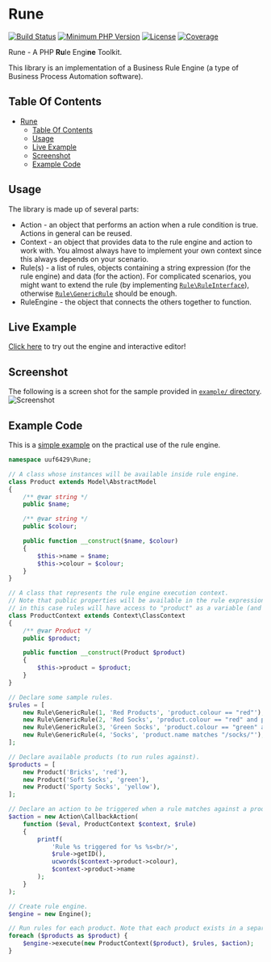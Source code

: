 Rune
====

[![Build Status](https://api.travis-ci.com/uuf6429/rune.svg?token=x4iDoZNEE7xwqHqGpu82)](https://travis-ci.com/uuf6429/rune)
[![Minimum PHP Version](https://img.shields.io/badge/php-%3E%3D%205.5-8892BF.svg)](https://php.net/)
[![License](https://img.shields.io/badge/license-MIT-blue.svg)](https://raw.githubusercontent.com/uuf6429/nice_r/master/LICENSE)
[![Coverage](https://codecov.io/gh/uuf6429/rune/branch/master/graph/badge.svg?token=Bu2nK2Kq77)](https://codecov.io/github/uuf6429/rune?branch=master)

Rune - A PHP <b>Ru</b>le Engi<b>ne</b> Toolkit.

This library is an implementation of a Business Rule Engine (a type of Business Process Automation software).

Table Of Contents
-----------------

- [Rune](#rune)
  - [Table Of Contents](#table-of-contents)
  - [Usage](#usage)
  - [Live Example](#live-example)
  - [Screenshot](#screenshot)
  - [Example Code](#example-code)


Usage
-----

The library is made up of several parts:

- Action - an object that performs an action when a rule condition is true. Actions in general can be reused.
- Context - an object that provides data to the rule engine and action to work with.
  You almost always have to implement your own context since this always depends on your scenario.
- Rule(s) - a list of rules, objects containing a string expression (for the rule engine) and data (for the action).
  For complicated scenarios, you might want to extend the rule (by implementing [`Rule\RuleInterface`](https://github.com/uuf6429/rune/blob/master/src/Rune/Rule/RuleInterface.php)), otherwise [`Rule\GenericRule`](https://github.com/uuf6429/rune/blob/master/src/Rune/Rule/GenericRule.php) should be enough.
- RuleEngine - the object that connects the others together to function.

Live Example
------------

[Click here](http://192.237.167.233/rune-demo/) to try out the engine and interactive editor!

Screenshot
----------

The following is a screen shot for the sample provided in [`example/` directory](https://github.com/uuf6429/rune/tree/master/example).
![Screenshot](http://i.imgur.com/YLFAwxI.png)

Example Code
------------

This is a [simple example](https://github.com/uuf6429/rune/tree/master/example/simple.php) on the practical use of the rule engine.

```php
namespace uuf6429\Rune;

// A class whose instances will be available inside rule engine.
class Product extends Model\AbstractModel
{
	/** @var string */
	public $name;

	/** @var string */
	public $colour;

	public function __construct($name, $colour)
	{
		$this->name = $name;
		$this->colour = $colour;
	}
}

// A class that represents the rule engine execution context.
// Note that public properties will be available in the rule expressions,
// in this case rules will have access to "product" as a variable (and all of product's public properties).
class ProductContext extends Context\ClassContext
{
	/** @var Product */
	public $product;

	public function __construct(Product $product)
	{
		$this->product = $product;
	}
}

// Declare some sample rules.
$rules = [
	new Rule\GenericRule(1, 'Red Products', 'product.colour == "red"'),
	new Rule\GenericRule(2, 'Red Socks', 'product.colour == "red" and product.name matches "/socks/i"'),
	new Rule\GenericRule(3, 'Green Socks', 'product.colour == "green" and product.name matches "/socks/i"'),
	new Rule\GenericRule(4, 'Socks', 'product.name matches "/socks/"'),
];

// Declare available products (to run rules against).
$products = [
	new Product('Bricks', 'red'),
	new Product('Soft Socks', 'green'),
	new Product('Sporty Socks', 'yellow'),
];

// Declare an action to be triggered when a rule matches against a product.
$action = new Action\CallbackAction(
	function ($eval, ProductContext $context, $rule)
	{
		printf(
			'Rule %s triggered for %s %s<br/>',
			$rule->getID(),
			ucwords($context->product->colour),
			$context->product->name
		);
	}
);

// Create rule engine.
$engine = new Engine();

// Run rules for each product. Note that each product exists in a separate context.
foreach ($products as $product) {
	$engine->execute(new ProductContext($product), $rules, $action);
}
```
